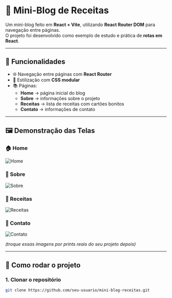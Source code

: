 # 🍲 Mini-Blog de Receitas

Um mini-blog feito em **React + Vite**, utilizando **React Router DOM** para navegação entre páginas.  
O projeto foi desenvolvido como exemplo de estudo e prática de **rotas em React**.

---

## 📌 Funcionalidades

- 🌐 Navegação entre páginas com **React Router**
- 🎨 Estilização com **CSS modular**
- 📚 Páginas:
  - **Home** → página inicial do blog  
  - **Sobre** → informações sobre o projeto  
  - **Receitas** → lista de receitas com cartões bonitos  
  - **Contato** → informações de contato  

---

## 🖼️ Demonstração das Telas

### 🏠 Home
![Home](https://via.placeholder.com/600x300?text=Home+Mini-Blog)

### 📖 Sobre
![Sobre](https://via.placeholder.com/600x300?text=Sobre+Mini-Blog)

### 🍕 Receitas
![Receitas](https://via.placeholder.com/600x300?text=Receitas+Mini-Blog)

### 📩 Contato
![Contato](https://via.placeholder.com/600x300?text=Contato+Mini-Blog)

*(troque essas imagens por prints reais do seu projeto depois)*

---

## 🚀 Como rodar o projeto

### 1. Clonar o repositório
```bash
git clone https://github.com/seu-usuario/mini-blog-receitas.git

